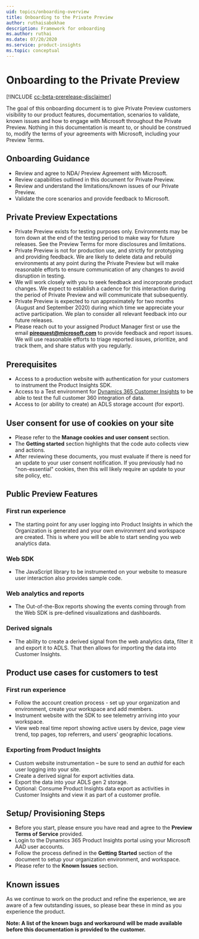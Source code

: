 ```yaml
---
uid: topics/onboarding-overview
title: Onboarding to the Private Preview
author: ruthaisabokhae
description: Framework for onboarding
ms.author: ruthai
ms.date: 07/20/2020
ms.service: product-insights
ms.topic: conceptual
---
```


# Onboarding to the Private Preview

[!INCLUDE [cc-beta-prerelease-disclaimer]( includes/cc-beta-prerelease-disclaimer.md)]

The goal of this onboarding document is to give Private Preview customers visibility to our product features, documentation, scenarios to validate, known issues and how to engage with Microsoft throughout the Private Preview. Nothing in this documentation is meant to, or should be construed to, modify the terms of your agreements with Microsoft, including your Preview Terms.

## Onboarding Guidance 

*	Review and agree to NDA/ Preview Agreement with Microsoft.  
*	Review capabilities outlined in this document for Private Preview.  
*	Review and understand the limitations/known issues of our Private Preview.  
*	Validate the core scenarios and provide feedback to Microsoft.

## Private Preview Expectations 

*	Private Preview exists for testing purposes only. Environments may be torn down at the end of the testing period to make way for future releases. See the Preview Terms for more disclosures and limitations.  
*	Private Preview is not for production use, and strictly for prototyping and providing feedback. We are likely to delete data and rebuild environments at any point during the Private Preview but will make reasonable efforts to ensure communication of any changes to avoid disruption in testing.  
*	We will work closely with you to seek feedback and incorporate product changes. We expect to establish a cadence for this interaction during the period of Private Preview and will communicate that subsequently.  
*	Private Preview is expected to run approximately for two months (August and September 2020) during which time we appreciate your active participation. We plan to consider all relevant feedback into our future releases.  
*	Please reach out to your assigned Product Manager first or use the email **pirequest@microsoft.com** to provide feedback and report issues. We will use reasonable efforts to triage reported issues, prioritize, and track them, and share status with you regularly.  


## Prerequisites

*	Access to a production website with authentication for your customers to instrument the Product Insights SDK.
*	Access to a Test environment for [Dynamics 365 Customer Insights](https://dynamics.microsoft.com/en-us/ai/customer-insights/) to be able to test the full customer 360 integration of data.
*	Access to (or ability to create) an ADLS storage account (for export).

## User consent for use of cookies on your site

*	Please refer to the **Manage cookies and user consent** section.
*	The **Getting started** section highlights that the code auto collects view and actions.
*	After reviewing these documents, you must evaluate if there is need for an update to your user consent notification. If you previously had no "non-essential" cookies, then this will likely require an update to your site policy, etc.

## Public Preview Features

### First run experience

* The starting point for any user logging into Product Insights in which the Organization is generated and your own environment and workspace are created. This is where you will be able to start sending you web analytics data.

### Web SDK

* The JavaScript library to be instrumented on your website to measure user interaction also provides sample code.

### Web analytics and reports

* The Out-of-the-Box reports showing the events coming through from the Web SDK is pre-defined visualizations and dashboards.

### Derived signals

* The ability to create a derived signal from the web analytics data, filter it and export it to ADLS. That then allows for importing the data into Customer Insights.

## Product use cases for customers to test

### First run experience

  * Follow the account creation process - set up your organization and environment, create your workspace and add members.
  * Instrument website with the SDK to see telemetry arriving into your workspace.
  *	View web real time report showing active users by device, page view trend, top pages, top referrers, and users’ geographic locations.

### Exporting from Product Insights

  *	Custom website instrumentation – be sure to send an *authid* for each user logging into your site.
  *	Create a derived signal for export activities data.
  *	Export the data into your ADLS gen 2 storage.
  *	Optional: Consume Product Insights data export as activities in Customer Insights and view it as part of a customer profile.

## Setup/ Provisioning Steps

*	Before you start, please ensure you have read and agree to the **Preview Terms of Service** provided.
*	Login to the Dynamics 365 Product Insights portal using your Microsoft AAD user accounts.
*	Follow the process defined in the **Getting Started** section of the document to setup your organization environment, and workspace.
*	Please refer to the **Known Issues** section.

## Known issues

As we continue to work on the product and refine the experience, we are aware of a few outstanding issues, so please bear these in mind as you experience the product.

**Note: A list of the known bugs and workaround will be made available before this documentation is provided to the customer.**


